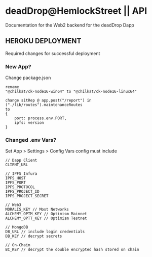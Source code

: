 # deadDrop@HemlockStreet || API
Documentation for the Web2 backend for the deadDrop Dapp

## HEROKU DEPLOYMENT
Required changes for successful deployment
### New App?
Change package.json
```
rename
"@chilkat/ck-node16-win64" to "@chilkat/ck-node16-linux64"

change sitRep @ app.post("/report") in ("./lib/routes").maintenanceRoutes
to 
{ 
    port: process.env.PORT,
    ipfs: version
}
```
### Changed .env Vars?
Set App > Settings > Config Vars
config must include
```
// Dapp Client 
CLIENT_URL 

// IPFS Infura
IPFS_HOST
IPFS_PORT
IPFS_PROTOCOL
IPFS_PROJECT_ID
IPFS_PROJECT_SECRET

// Web3 
MORALIS_KEY // Most Networks
ALCHEMY_OPTM_KEY // Optimism Mainnet
ALCHEMY_OPTT_KEY // Optimism Testnet

// MongoDB
DB_URL // include login credentials
DB_KEY // decrypt secrets

// On-Chain
BC_KEY // decrypt the double encrypted hash stored on chain
```